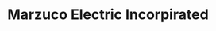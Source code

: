 ---
title: "Marzuco Electric Incorpirated"
url: /perryville/marzuco-electric-incorpirated/
shop: appliance
---